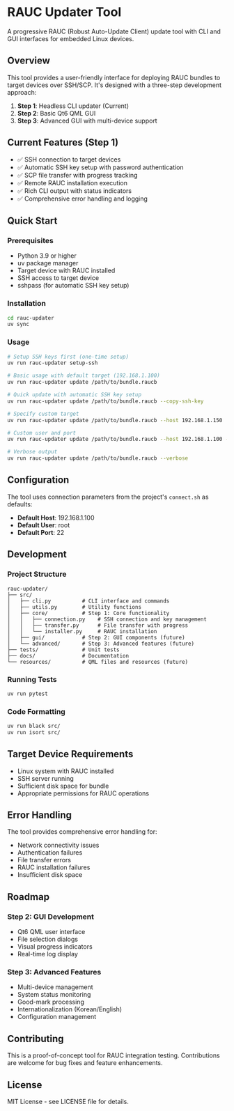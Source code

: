 # RAUC Updater Tool

A progressive RAUC (Robust Auto-Update Client) update tool with CLI and GUI interfaces for embedded Linux devices.

## Overview

This tool provides a user-friendly interface for deploying RAUC bundles to target devices over SSH/SCP. It's designed with a three-step development approach:

1. **Step 1**: Headless CLI updater (Current)
2. **Step 2**: Basic Qt6 QML GUI 
3. **Step 3**: Advanced GUI with multi-device support

## Current Features (Step 1)

- ✅ SSH connection to target devices
- ✅ Automatic SSH key setup with password authentication
- ✅ SCP file transfer with progress tracking
- ✅ Remote RAUC installation execution
- ✅ Rich CLI output with status indicators
- ✅ Comprehensive error handling and logging

## Quick Start

### Prerequisites

- Python 3.9 or higher
- uv package manager
- Target device with RAUC installed
- SSH access to target device
- sshpass (for automatic SSH key setup)

### Installation

```bash
cd rauc-updater
uv sync
```

### Usage

```bash
# Setup SSH keys first (one-time setup)
uv run rauc-updater setup-ssh

# Basic usage with default target (192.168.1.100)
uv run rauc-updater update /path/to/bundle.raucb

# Quick update with automatic SSH key setup
uv run rauc-updater update /path/to/bundle.raucb --copy-ssh-key

# Specify custom target
uv run rauc-updater update /path/to/bundle.raucb --host 192.168.1.150

# Custom user and port
uv run rauc-updater update /path/to/bundle.raucb --host 192.168.1.100 --user root --port 22

# Verbose output
uv run rauc-updater update /path/to/bundle.raucb --verbose
```

## Configuration

The tool uses connection parameters from the project's `connect.sh` as defaults:
- **Default Host**: 192.168.1.100
- **Default User**: root  
- **Default Port**: 22

## Development

### Project Structure

```
rauc-updater/
├── src/
│   ├── cli.py          # CLI interface and commands
│   ├── utils.py        # Utility functions
│   ├── core/           # Step 1: Core functionality
│   │   ├── connection.py    # SSH connection and key management
│   │   ├── transfer.py      # File transfer with progress
│   │   └── installer.py     # RAUC installation
│   ├── gui/            # Step 2: GUI components (future)
│   └── advanced/       # Step 3: Advanced features (future)
├── tests/              # Unit tests
├── docs/               # Documentation
└── resources/          # QML files and resources (future)
```

### Running Tests

```bash
uv run pytest
```

### Code Formatting

```bash
uv run black src/
uv run isort src/
```

## Target Device Requirements

- Linux system with RAUC installed
- SSH server running
- Sufficient disk space for bundle
- Appropriate permissions for RAUC operations

## Error Handling

The tool provides comprehensive error handling for:
- Network connectivity issues
- Authentication failures
- File transfer errors
- RAUC installation failures
- Insufficient disk space

## Roadmap

### Step 2: GUI Development
- Qt6 QML user interface
- File selection dialogs
- Visual progress indicators
- Real-time log display

### Step 3: Advanced Features
- Multi-device management
- System status monitoring
- Good-mark processing
- Internationalization (Korean/English)
- Configuration management

## Contributing

This is a proof-of-concept tool for RAUC integration testing. Contributions are welcome for bug fixes and feature enhancements.

## License

MIT License - see LICENSE file for details.